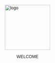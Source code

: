  <!doctype html><html lang="en"><head> 
  <meta charset="UTF-8"> 
  <meta name="viewport" content="width=device-width, initial-scale=1.0"> 
  <link rel="stylesheet" href="https://cdnjs.cloudflare.com/ajax/libs/font-awesome/5.15.1/css/all.min.css" integrity="sha512-+4zCK9k+qNFUR5X+cKL9EIR+ZOhtIloNl9GIKS57V1MyNsYpYcUrUeQc9vNfzsWfV28IaLL3i96P9sdNyeRssA==" crossorigin="anonymous"> 
  <title>NJ Random </title> 
 <style type="text/css" id="dcoder_stylesheet">@import url('https://fonts.googleapis.com/css?family=Muli&display=swap');
*{
    box-sizing: border-box;
}
body{
    padding: 0;
    display: flex;
    flex-direction: column;
    width: 100%;
    height: 100vh;
    align-items: center;
    justify-content: center;
    font-family: 'Muli', sans-serif;
    overflow-x: hidden;
}
.logo{
    width:150px;
}
.text{
    text-transform: uppercase;
}
.nav-btn{
    border: none;
    background-color: transparent;
    cursor: pointer;
    font-size: 20px;
}
.open-btn{
    position: fixed;
    top: 10px;
    left: 10px;
}
.nav{
    position: fixed;
    top: 0;
    left: 0;
    height: 100vh;
    transform: translateX(-100%);
    transition: transform .9s ease-in-out;
}
.nav.visible{
    transform: translateX(0);
    transition: transform .6s ease-in-out;
}
.nav-black{
    background-color: rgb(34, 31, 31);
    width: 60%;
    max-width: 480px;
    min-width: 320px;
    transition-delay: 0.4s ;
}
.nav-black.visible{
    transition-delay: 0s;
}
.nav-red{
    width: 95%;
    background-color: rgb(229, 9, 20);
    transition-delay: 0.2s;
}
.nav-red.visible{
    transition-delay: 0.2s;
}
.nav-white{
    width: 95%;
    background-color: #fff;
    padding: 40px;
    position: relative;
    transition-delay: 0s;
}
.nav-white.visible{
    transition-delay: 0.4s;
}
.close-btn{
    position: absolute;
    top: 40px;
    right: 30px;
    opacity: 0.3;
}
.list{
    list-style-type: none;
    padding: 0;
}
.list li{
    margin: 20px 0;
}
.list li a{
    color: rgb(34, 31, 31);
    font-size: 14px;
    text-decoration: none;
    text-transform: uppercase;
}

.nested-list{
    list-style-type: none;
    padding-left:20px ;
}</style></head> 
 <body> 
  <button class="nav-btn open-btn"> <i class="fas fa-bars"></i> </button> 
  <img src="https://logos-download.com/wp-content/uploads/2018/09/Mortal_Combat_Logo.png " alt="logo" class="logo"> 
  <p class="text">WELCOME</p> 
  <div class="nav nav-black"> 
   <div class="nav nav-red"> 
    <div class="nav nav-white"> 
     <button class="nav-btn close-btn"> <i class="fas fa-times"></i> </button> 
     <img src="https://logos-download.com/wp-content/uploads/2019/07/The_Evil_Within_Logo.png" alt="logo" class="logo"> 
     <ul class="nav-ul list"> 
      <li><a href="#">Telegram</a></li> 
      <li><a href="#">Instagram</a></li> 
      <li><a href="#">Youtube</a></li>  
      <li><a href="#">Team Immortals</a></li> 
     </ul> 
    </div> 
   </div> 
  </div> 
 
<script type="text/javascript" id="dcoder_script">window.addEventListener('load', () =>{
const openBtn = document.querySelector('.open-btn');
const closeBtn = document.querySelector('.close-btn');
const navs = document.querySelectorAll('.nav');

openBtn.addEventListener('click', () => {
    navs.forEach(nav => nav.classList.add('visible'));
});

closeBtn.addEventListener('click', () => {
    navs.forEach(nav => nav.classList.remove('visible'));
});
})</script></body></html>
